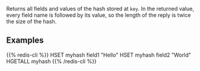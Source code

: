 Returns all fields and values of the hash stored at `key`.
In the returned value, every field name is followed by its value, so the length
of the reply is twice the size of the hash.

## Examples

{{% redis-cli %}}
HSET myhash field1 "Hello"
HSET myhash field2 "World"
HGETALL myhash
{{% /redis-cli %}}

